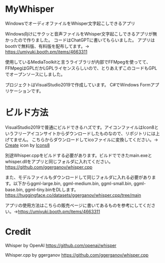 # MyWhisper
WindowsでオーディオファイルをWhisper文字起こしできるアプリ

Windows向けにサクッと音声ファイルをWhisper文字起こしできるアプリが無かったので作りました。
コードはChatGPTに書いてもらいました。
アプリはboothで無料版、有料版を配布してます。→
https://umiyuki.booth.pm/items/4663311

使用しているMediaToolkitと言うライブラリが内部でFFMpegを使ってて、FFMpegはGPLだかLGPLライセンスらしいので、とりあえずこのコードもGPLでオープンソースにしました。

プロジェクトはVisualStudio2019で作成しています。
C#でWindows Formアプリケーションです。

# ビルド方法
VisualStudio2019で普通にビルドできるハズです。アイコンファイルはIcon8というフリーアイコンサイトからダウンロードしたものなので、リポジトリには上げてません。
こちらからダウンロードしてicoファイルに変換してください。→
<a target="_blank" href="https://icons8.com/icon/7LhMaNDFgoYK/create">Create</a> icon by <a target="_blank" href="https://icons8.com">Icons8</a>

別途Whisper.cppをビルドする必要があります。ビルドでできたmain.exeとwhisper.dllをアプリと同じフォルダに入れてください。
https://github.com/ggerganov/whisper.cpp

また、モデルファイルもダウンロードして同じフォルダに入れる必要があります。以下からggml-large.bin, ggml-medium.bin, ggml-small.bin, ggml-base.bin, ggml-tiny.binをDLします。
https://huggingface.co/datasets/ggerganov/whisper.cpp/tree/main

アプリの使用方法はこちらの販売ページに書いてあるものを参考にしてください。→https://umiyuki.booth.pm/items/4663311

# Credit
Whisper by OpenAI
https://github.com/openai/whisper

Whisper.cpp by ggerganov
https://github.com/ggerganov/whisper.cpp
